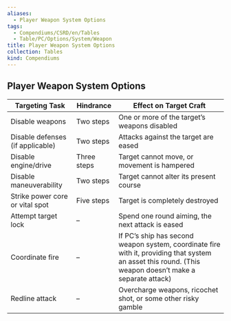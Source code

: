 ```yaml
---
aliases:
  - Player Weapon System Options
tags:
  - Compendiums/CSRD/en/Tables
  - Table/PC/Options/System/Weapon
title: Player Weapon System Options
collection: Tables
kind: Compendiums
---
```

## Player Weapon System Options

| Targeting Task                    | Hindrance   | Effect on Target Craft                                                                                                                                  |
|----------------------------------|-------------|---------------------------------------------------------------------------------------------------------------------------------------------------------|
| Disable weapons                  | Two steps   | One or more of the target’s weapons disabled                                                                                                            |
| Disable defenses (if applicable) | Two steps   | Attacks against the target are eased                                                                                                                    |
| Disable engine/drive             | Three steps | Target cannot move, or movement is hampered                                                                                                             |
| Disable maneuverability          | Two steps   | Target cannot alter its present course                                                                                                                  |
| Strike power core or vital spot  | Five steps  | Target is completely destroyed                                                                                                                          |
| Attempt target lock              | –           | Spend one round aiming, the next attack is eased                                                                                                        |
| Coordinate fire                  | –           | If PC’s ship has second weapon system, coordinate fire with it, providing that system an asset this round. (This weapon doesn’t make a separate attack) |
| Redline attack                   | –           | Overcharge weapons, ricochet shot, or some other risky gamble                                                                                           |

